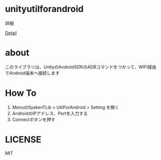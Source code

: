 # unityutilforandroid

詳細

[Detail](Assets/SyskenTLib/UtilForAndroid/README.md)

# about

このライブラリは、UntiyのAndroidSDKのADBコマンドをつかって、WIFI経由でAndroid端末へ接続します




# How To

1. MenuのSyskenTLib > UtilForAndroid > Setting を開く
2. AndroidのIPアドレス、Portを入力する
3. Connectボタンを押す



# LICENSE

MIT
